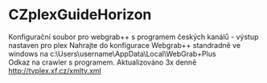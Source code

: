 # CZplexGuideHorizon
Konfigurační soubor pro webgrab++ s programem českých kanálů  - výstup nastaven pro plex
Nahrajte do konfigurace Webgrab++ standradně ve windows na c:\Users\username\AppData\Local\WebGrab+Plus\
Odkaz na crawler s programem. Aktualizováno 3x denně
http://tvplex.xf.cz/xmltv.xml

